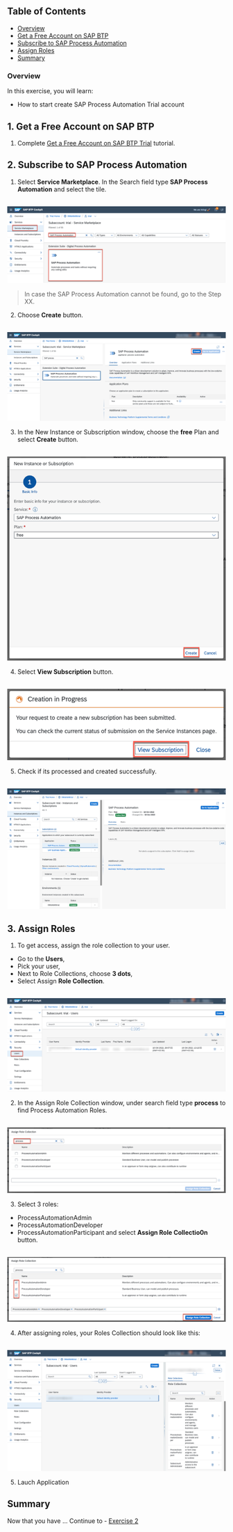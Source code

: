 ## Table of Contents
 - [Overview](#overview)
 - [Get a Free Account on SAP BTP](#AccountBTP)
 - [Subscribe to SAP Process Automation](#SPA)
 - [Assign Roles](#Roles)
 - [Summary](#summary)

### Overview <a name="overview"></a>

In this exercise, you will learn:
- How to start create SAP Process Automation Trial account

## 1. Get a Free Account on SAP BTP <a name="AccountBTP"></a>

1. Complete [Get a Free Account on SAP BTP Trial](https://developers.sap.com/tutorials/hcp-create-trial-account.html) tutorial.

## 2. Subscribe to SAP Process Automation  <a name="SPA"></a>

1.	Select **Service Marketplace**. In the Search field type **SAP Process Automation** and select the tile.

<br>![01](./images/001.png)

> In case the SAP Process Automation cannot be found, go to the Step XX.

2. Choose **Create** button.

<br>![02](./images/002.png)

3. In the New Instance or Subscription window, choose the **free** Plan and select **Create** button.

<br>![03](./images/003.png)

4. Select **View Subscription** button.

<br>![04](./images/004.png)

5. Check if its processed and created successfully.

<br>![05](./images/005.png)

## 3. Assign Roles  <a name="Roles"></a>

1. To get access, assign the role collection to your user.
- Go to the **Users**,
- Pick your user,
- Next to Role Collections, choose **3 dots**,
- Select Assign **Role Collection**.

<br>![06](./images/006.png)

2. In the Assign Role Collection window, under search field type **process** to find Process Automation Roles.

<br>![07](./images/007.png)

3. Select 3 roles:
- ProcessAutomationAdmin
- ProcessAutomationDeveloper		
- ProcessAutomationParticipant
and select **Assign Role Collectio0n** button.

<br>![08](./images/008.png)

4. After assigning roles, your Roles Collection should look like this:

<br>![09](./images/009.png)

5. Lauch Application

## Summary  <a name="summary"></a>

Now that you have ...
Continue to - [Exercise 2](../ex2/README.md)
